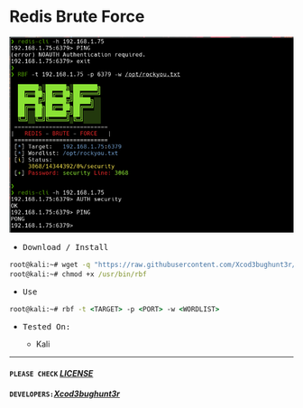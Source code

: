 # Redis Brute Force

![!](/rbf.png)

- <kbd>Download / Install</kbd>

```cmd
root@kali:~# wget -q "https://raw.githubusercontent.com/Xcod3bughunt3r/RBF/main/RBF.sh" -O /usr/bin/rbf
root@kali:~# chmod +x /usr/bin/rbf
```

- <kbd>Use</kbd>

```cmd
root@kali:~# rbf -t <TARGET> -p <PORT> -w <WORDLIST>
```

- <kbd>Tested On:</kbd>

  * Kali

---

#### ``PLEASE CHECK`` *[LICENSE](LICENSE)*
#### ``DEVELOPERS:``*[Xcod3bughunt3r](https://github.com/Xcod3bughunt3r/Xcod3bughunt3r)*
